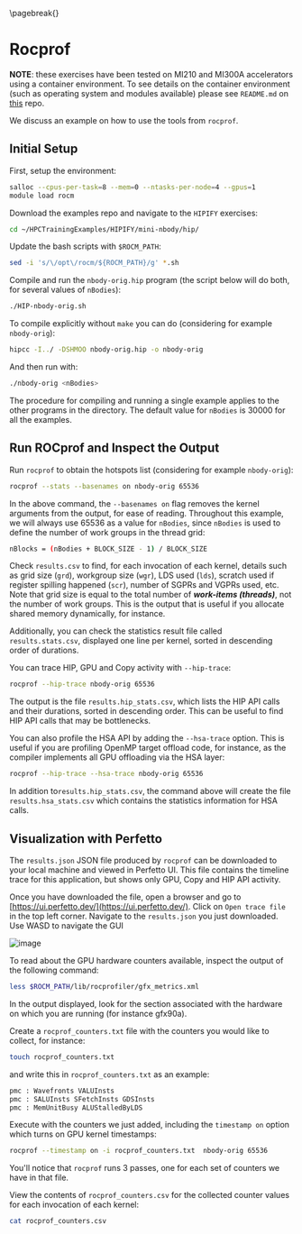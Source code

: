 \pagebreak{}

# Rocprof

**NOTE**: these exercises have been tested on MI210 and MI300A accelerators using a container environment.
To see details on the container environment (such as operating system and modules available) please see `README.md` on [this](https://github.com/amd/HPCTrainingDock) repo.

We discuss an example on how to use the tools from `rocprof`.

## Initial Setup

First, setup the environment:

```bash
salloc --cpus-per-task=8 --mem=0 --ntasks-per-node=4 --gpus=1
module load rocm
```

Download the examples repo and navigate to the `HIPIFY` exercises:

```bash
cd ~/HPCTrainingExamples/HIPIFY/mini-nbody/hip/
```

Update the bash scripts with `$ROCM_PATH`:

```bash
sed -i 's/\/opt\/rocm/${ROCM_PATH}/g' *.sh
```

Compile and run the `nbody-orig.hip` program (the script below will do both, for several values of `nBodies`):

```bash
./HIP-nbody-orig.sh
```

To compile explicitly without `make` you can do (considering for example `nbody-orig`):

```bash
hipcc -I../ -DSHMOO nbody-orig.hip -o nbody-orig
```

And then run with:

```bash
./nbody-orig <nBodies>
```

The procedure for compiling and running a single example applies to the other programs in the directory. The default value for `nBodies` is 30000 for all the examples.

##  Run ROCprof and Inspect the Output

Run `rocprof` to obtain the hotspots list (considering for example `nbody-orig`):

```bash
rocprof --stats --basenames on nbody-orig 65536
```

In the above command, the `--basenames on` flag removes the kernel arguments from the output, for ease of reading. Throughout this example, we will always use 65536 as a value for `nBodies`, since `nBodies` is used to define the number of work groups in the thread grid:

```bash
nBlocks = (nBodies + BLOCK_SIZE - 1) / BLOCK_SIZE
``` 

Check `results.csv` to find, for each invocation of each kernel, details such as grid size (`grd`), workgroup size (`wgr`), LDS used (`lds`), scratch used if register spilling happened (`scr`), number of SGPRs and VGPRs used, etc. Note that grid size is equal to the total number of ***work-items (threads)***, not the number of work groups. This is the output that is useful if you allocate shared memory dynamically, for instance.

Additionally, you can check the statistics result file called `results.stats.csv`, displayed one line per kernel, sorted in descending order of durations.

You can trace HIP, GPU and Copy activity with `--hip-trace`: 

```bash
rocprof --hip-trace nbody-orig 65536
```

The output is the file `results.hip_stats.csv`, which lists the HIP API calls and their durations, sorted in descending order. This can be useful to find HIP API calls that may be bottlenecks.

You can also profile the HSA API by adding the `--hsa-trace` option. This is useful if you are profiling OpenMP target offload code, for instance, as the compiler implements all GPU offloading via the HSA layer:

```bash
rocprof --hip-trace --hsa-trace nbody-orig 65536
```

In addition to`results.hip_stats.csv`, the command above will create the file `results.hsa_stats.csv` which contains the statistics information for HSA calls.

## Visualization with Perfetto

The `results.json` JSON file produced by `rocprof` can be downloaded to your local machine and viewed in Perfetto UI. This file contains the timeline trace for this application, but shows only GPU, Copy and HIP API activity. 

Once you have downloaded the file, open a browser and go to [https://ui.perfetto.dev/](https://ui.perfetto.dev/).
Click on `Open trace file` in the top left corner.
Navigate to the `results.json` you just downloaded.
Use WASD to navigate the GUI

![image](https://user-images.githubusercontent.com/109979778/225451481-46ffd521-2453-4caa-8d28-fa4e0f4c4889.png)

To read about the GPU hardware counters available, inspect the output of the following command:

```bash
less $ROCM_PATH/lib/rocprofiler/gfx_metrics.xml
```

In the output displayed, look for the section associated with the hardware on which you are running (for instance gfx90a).

Create a `rocprof_counters.txt` file with the counters you would like to collect, for instance:

```bash
touch rocprof_counters.txt
```

and write this in `rocprof_counters.txt` as an example:

```bash
pmc : Wavefronts VALUInsts
pmc : SALUInsts SFetchInsts GDSInsts
pmc : MemUnitBusy ALUStalledByLDS
```

Execute with the counters we just added, including the `timestamp on` option which turns on GPU kernel timestamps:

```bash
rocprof --timestamp on -i rocprof_counters.txt  nbody-orig 65536
```

You'll notice that `rocprof` runs 3 passes, one for each set of counters we have in that file.

View the contents of `rocprof_counters.csv` for the collected counter values for each invocation of each kernel:

```bash
cat rocprof_counters.csv
